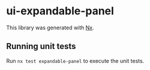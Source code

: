 # ui-expandable-panel

This library was generated with [Nx](https://nx.dev).

## Running unit tests

Run `nx test expandable-panel` to execute the unit tests.
